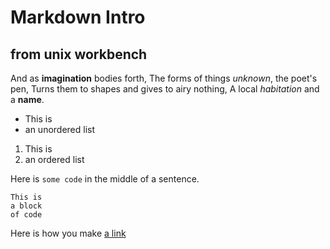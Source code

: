 # Markdown Intro

## from unix workbench

And as **imagination** bodies forth,
The forms of things *unknown*, the poet's pen,
Turns them to shapes and gives to airy nothing,
A local *habitation* and a **name**.

- This is
- an unordered list

1. This is
1. an ordered list

Here is `some code` in the middle of a sentence.

```
This is 
a block
of code
```

Here is how you make [a link](https://www.youtube.com)
 
